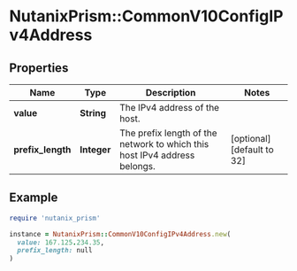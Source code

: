 # NutanixPrism::CommonV10ConfigIPv4Address

## Properties

| Name | Type | Description | Notes |
| ---- | ---- | ----------- | ----- |
| **value** | **String** | The IPv4 address of the host.  |  |
| **prefix_length** | **Integer** | The prefix length of the network to which this host IPv4 address belongs.  | [optional][default to 32] |

## Example

```ruby
require 'nutanix_prism'

instance = NutanixPrism::CommonV10ConfigIPv4Address.new(
  value: 167.125.234.35,
  prefix_length: null
)
```


